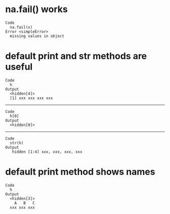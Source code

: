 # na.fail() works

    Code
      na.fail(x)
    Error <simpleError>
      missing values in object

# default print and str methods are useful

    Code
      h
    Output
      <hidden[4]>
      [1] xxx xxx xxx xxx

---

    Code
      h[0]
    Output
      <hidden[0]>

---

    Code
      str(h)
    Output
       hidden [1:4] xxx, xxx, xxx, xxx

# default print method shows names

    Code
      h
    Output
      <hidden[3]>
        A   B   C 
      xxx xxx xxx 

